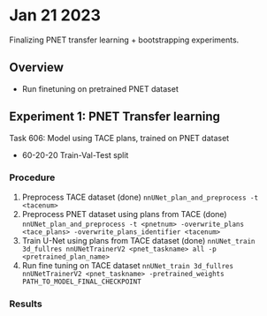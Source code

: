 # Jan 21 2023
Finalizing PNET transfer learning + bootstrapping experiments.

## Overview
- Run finetuning on pretrained PNET dataset

## Experiment 1: PNET Transfer learning
Task 606: Model using TACE plans, trained on PNET dataset
- 60-20-20 Train-Val-Test split

### Procedure
1. Preprocess TACE dataset (done) `nnUNet_plan_and_preprocess -t <tacenum>`
2. Preprocess PNET dataset using plans from TACE (done) `nnUNet_plan_and_preprocess -t <pnetnum> -overwrite_plans <tace_plans> -overwrite_plans_identifier <tacenum>`
3. Train U-Net using plans from TACE dataset (done) `nnUNet_train 3d_fullres nnUNetTrainerV2 <pnet_taskname> all -p <pretrained_plan_name>`
4. Run fine tuning on TACE dataset `nnUNet_train 3d_fullres nnUNetTrainerV2 <pnet_taskname> -pretrained_weights PATH_TO_MODEL_FINAL_CHECKPOINT`

### Results
